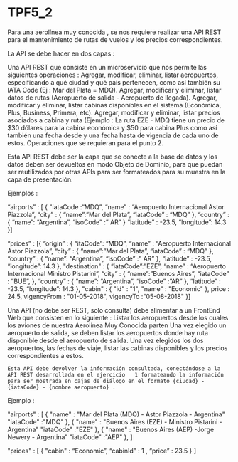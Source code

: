 # TPF5_2
Para una aerolínea muy conocida , se nos requiere realizar una API REST para el mantenimiento de rutas de vuelos y los precios correspondientes.

La API se debe hacer en dos capas :

Una API REST que consiste en un microservicio que nos permite  las siguientes operaciones :
Agregar, modificar, eliminar, listar aeropuertos, especificando a qué ciudad y qué país pertenecen, como así también su IATA Code (Ej : Mar del Plata = MDQ).
Agregar, modificar y eliminar, listar datos de rutas (Aeropuerto de salida - Aeropuerto de llegada).
Agregar, modificar y eliminar, listar  cabinas disponibles en el sistema (Económica, Plus, Business, Primera, etc).
Agregar, modificar y eliminar, listar precios asociados a cabina y ruta (Ejemplo : La ruta EZE - MDQ tiene un precio de $30 dólares para la cabina económica y $50 para cabina Plus como así también una fecha desde y una fecha hasta de vigencia de cada uno de estos.
Operaciones que se requieran para el punto 2.

Esta API REST debe ser la capa que se conecte a la base de datos y los datos deben ser devueltos en modo Objeto de Dominio, para que puedan ser reutilizados por otras APIs para ser formateados para su muestra en la capa de presentación.

Ejemplos :

“airports” : [ {
			"iataCode :“MDQ”,
      “name” : “Aeropuerto Internacional Astor Piazzola”,
      “city” : {
	       “name”:”Mar del Plata”,
         “iataCode” : “MDQ”
	    },
      “country” : {
          “name”: “Argentina”,
          “isoCode” :” AR”
       }
					“latitude” : -23.5,
					“longitude”: 14.3
 }]






“prices” : [{
	    “origin”  :  {
			                     “itaCode”: “MDQ”,
			                     “name” : “Aeropuerto Internacional Astor Piazzola”,
			                     “city” : {
	    			                          “name”:”Mar del Plata”,
                    			            “iataCode” : “MDQ”
	                          },
                            “country” : {
                                          “name”: “Argentina”,
                                          “isoCode” :” AR”
                            },
					                  “latitude” : -23.5,
					                  “longitude”: 14.3
                            },
        "destination"  :    {
                             “iataCode”:”EZE”,
                             “name” : “Aeropuerto Internacional Ministro Pistarini”,
                             “city” : {
                                        “name”:”Buenos Aires”,
                                        “iataCode” : ”BUE”,
                              },
                              “country” : {
                                            “name”: “Argentina”,
                                            “isoCode” :”AR”
                              },
                              “latitude” : -23.5,
                              “longitude”: 14.3
                              },
        "cabin" : {
                "id" : "1",
                "name" : "Economic"
        },
        price : 24.5,
        vigencyFrom : "01-05-2018",
        vigencyTo :"05-08-2018"
    }]






Una API (no debe ser REST, solo consulta) debe alimentar a un FrontEnd Web que consisten en lo siguiente :
Listar los aeropuertos desde los cuales los aviones de nuestra Aerolínea Muy Conocida parten
Una vez elegido un aeropuerto de salida, se deben listar los aeropuertos donde hay ruta disponible desde el aeropuerto de salida.
Una vez elegidos los dos aeropuertos, las fechas de viaje,  listar las cabinas disponibles y los precios correspondientes a estos.


	Esta API debe devolver la información consultada, conectándose a la API REST desarrollada en el ejercicio 	1 formateando la información para ser mostrada en cajas de diálogo en el formato {ciudad} - {iataCode} - {nombre aeropuerto} .

Ejemplo :


"airports" : [
  {
    "name" : "Mar del Plata (MDQ) - Astor Piazzola - Argentina"
    "iataCode" :"MDQ"
  },
  {
    "name" : "Buenos Aires (EZE) - Ministro Pistarini - Argentina"
    "iataCode" :"EZE"
  },
  {
    "name" : "Buenos Aires (AEP) -Jorge Newery - Argentina"
    "iataCode" :"AEP"
  },
]



"prices" : [
  {
    "cabin" :  “Economic”,
    “cabinId” : 1 ,
    “price” : 23.5
  }
]
